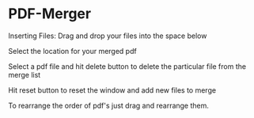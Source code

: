 # PDF-Merger

Inserting Files: Drag and drop your files into the space below

Select the location for your merged pdf

Select a pdf file and hit delete button to delete the particular file from the merge list

Hit reset button to reset the window and add new files to merge

To rearrange the order of pdf's just drag and rearrange them.
